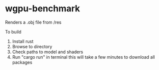 # wgpu-benchmark

Renders a .obj file from /res

To build
1. Install rust
2. Browse to directory
3. Check paths to model and shaders
4. Run "cargo run" in terminal this will take a few minutes to download all packages
